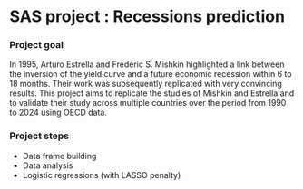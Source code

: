 # SAS project : Recessions prediction

### Project goal
In 1995, Arturo Estrella and Frederic S. Mishkin highlighted a link between the inversion of the yield curve and a future economic recession within 6 to 18 months. Their work was subsequently replicated
with very convincing results. This project aims to replicate the studies of Mishkin and Estrella and to validate their study across multiple countries over the period from 1990 to 2024 using OECD data.

### Project steps
- Data frame building
- Data analysis
- Logistic regressions (with LASSO penalty)

